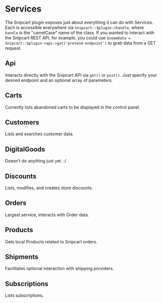 # Services

The Snipcart plugin exposes just about everything it can do with Services. Each is accessible everywhere via `Snipcart::$plugin->handle`, where `handle` is the "camelCase" name of the class. If you wanted to interact with the Snipcart REST API, for example, you could use `$someData = Snipcart::$plugin->api->get('pretend-endpoint')` to grab data from a GET request.

## Api

Interacts directly with the Snipcart API via `get()` or `post()`. Just specify your desired endpoint and an optional array of parameters.

## Carts

Currently lists abandoned carts to be displayed in the control panel.

## Customers

Lists and searches customer data.

## DigitalGoods

Doesn't do anything just yet. :/

## Discounts

Lists, modifies, and creates store discounts.

## Orders

Largest service, interacts with Order data.

## Products

Gets local Products related to Snipcart orders.

## Shipments

Facilitates optional interaction with shipping providers.

## Subscriptions

Lists subscriptions.

